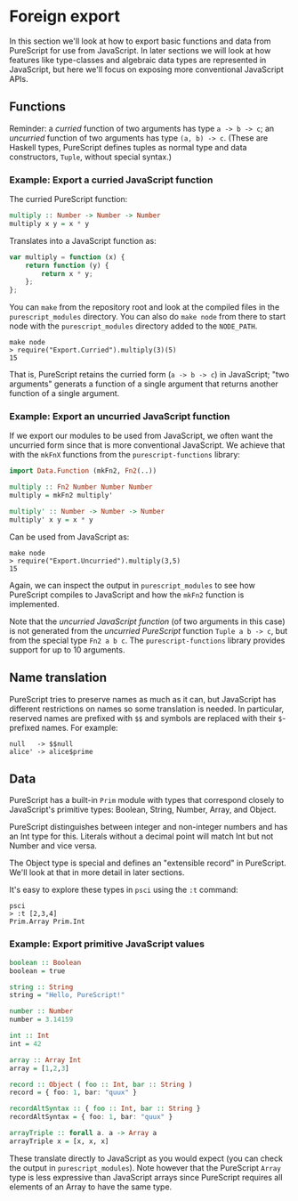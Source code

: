 Foreign export 
==============

In this section we'll look at how to export basic functions and data from
PureScript for use from JavaScript. In later sections we will look at how
features like type-classes and algebraic data types are represented in
JavaScript, but here we'll focus on exposing more conventional JavaScript APIs.

Functions
---------

Reminder: a *curried* function of two arguments has type `a -> b -> c`; an
*uncurried* function of two arguments has type `(a, b) -> c`. (These are
Haskell types, PureScript defines tuples as normal type and data constructors,
`Tuple`, without special syntax.)

### Example: Export a curried JavaScript function

The curried PureScript function:

```purescript
multiply :: Number -> Number -> Number
multiply x y = x * y
```

Translates into a JavaScript function as:

```javascript
var multiply = function (x) {
    return function (y) {
        return x * y;
    };
};
```

You can `make` from the repository root and look at the compiled files in the
`purescript_modules` directory. You can also do `make node` from there to start
node with the `purescript_modules` directory added to the `NODE_PATH`.

    make node
    > require("Export.Curried").multiply(3)(5)
    15

That is, PureScript retains the curried form (`a -> b -> c`) in JavaScript;
"two arguments" generats a function of a single argument that returns another
function of a single argument.

### Example: Export an uncurried JavaScript function

If we export our modules to be used from JavaScript, we often want the
uncurried form since that is more conventional JavaScript. We achieve that with
the `mkFnX` functions from the `purescript-functions` library:

```purescript
import Data.Function (mkFn2, Fn2(..))

multiply :: Fn2 Number Number Number
multiply = mkFn2 multiply'

multiply' :: Number -> Number -> Number
multiply' x y = x * y
```
    
Can be used from JavaScript as:

    make node
    > require("Export.Uncurried").multiply(3,5)
    15

Again, we can inspect the output in `purescript_modules` to see how PureScript
compiles to JavaScript and how the `mkFn2` function is implemented.

Note that the *uncurried JavaScript function* (of two arguments in this case)
is not generated from the *uncurried PureScript* function `Tuple a b -> c`, but
from the special type `Fn2 a b c`. The `purescript-functions` library provides
support for up to 10 arguments.

Name translation
----------------

PureScript tries to preserve names as much as it can, but JavaScript has
different restrictions on names so some translation is needed. In particular,
reserved names are prefixed with `$$` and symbols are replaced with their
`$`-prefixed names.  For example:

    null   -> $$null
    alice' -> alice$prime

Data
----

PureScript has a built-in `Prim` module with types that correspond closely to
JavaScript's primitive types: Boolean, String, Number, Array, and Object.

PureScript distinguishes between integer and non-integer numbers and has an Int
type for this. Literals without a decimal point will match Int but not Number
and vice versa.

The Object type is special and defines an "extensible record" in PureScript.
We'll look at that in more detail in later sections.

It's easy to explore these types in `psci` using the `:t` command:

    psci
    > :t [2,3,4]
    Prim.Array Prim.Int

### Example: Export primitive JavaScript values

```purescript
boolean :: Boolean
boolean = true

string :: String
string = "Hello, PureScript!"

number :: Number
number = 3.14159

int :: Int
int = 42

array :: Array Int
array = [1,2,3]

record :: Object ( foo :: Int, bar :: String )
record = { foo: 1, bar: "quux" }

recordAltSyntax :: { foo :: Int, bar :: String }
recordAltSyntax = { foo: 1, bar: "quux" }

arrayTriple :: forall a. a -> Array a
arrayTriple x = [x, x, x]
```

These translate directly to JavaScript as you would expect (you can check the
output in `purescript_modules`). Note however that the PureScript `Array` type
is less expressive than JavaScript arrays since PureScript requires all
elements of an Array to have the same type.
